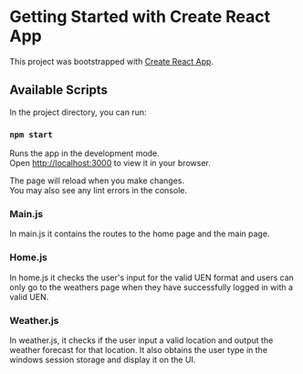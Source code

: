 # Getting Started with Create React App

This project was bootstrapped with [Create React App](https://github.com/facebook/create-react-app).

## Available Scripts

In the project directory, you can run:

### `npm start`

Runs the app in the development mode.\
Open [http://localhost:3000](http://localhost:3000) to view it in your browser.

The page will reload when you make changes.\
You may also see any lint errors in the console.

### Main.js
In main.js it contains the routes to the home page and the main page.

### Home.js
In home.js it checks the user's input for the valid UEN format and users can only go to the weathers page when they have successfully logged in with a valid UEN.

### Weather.js
In weather.js, it checks if the user input a valid location and output the weather forecast for that location.
It also obtains the user type in the windows session storage and display it on the UI.

